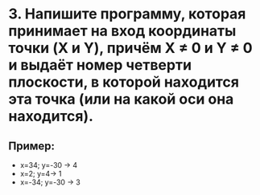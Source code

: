 # 3. Напишите программу, которая принимает на вход координаты точки (X и Y), причём X ≠ 0 и Y ≠ 0 и выдаёт номер четверти плоскости, в которой находится эта точка (или на какой оси она находится).

## Пример:

- x=34; y=-30 -> 4
- x=2; y=4-> 1
- x=-34; y=-30 -> 3